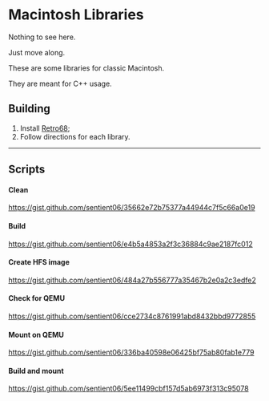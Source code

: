 Macintosh Libraries
===================

Nothing to see here.

Just move along.

These are some libraries for classic Macintosh.

They are meant for C++ usage.

## Building

1. Install [Retro68](https://github.com/autc04/Retro68);
2. Follow directions for each library.

---

## Scripts

#### Clean
https://gist.github.com/sentient06/35662e72b75377a44944c7f5c66a0e19

#### Build
https://gist.github.com/sentient06/e4b5a4853a2f3c36884c9ae2187fc012

#### Create HFS image
https://gist.github.com/sentient06/484a27b556777a35467b2e0a2c3edfe2

#### Check for QEMU
https://gist.github.com/sentient06/cce2734c8761991abd8432bbd9772855

#### Mount on QEMU
https://gist.github.com/sentient06/336ba40598e06425bf75ab80fab1e779

#### Build and mount
https://gist.github.com/sentient06/5ee11499cbf157d5ab6973f313c95078